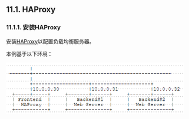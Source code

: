 ## 11.1. HAProxy

### 11.1.1. 安装HAProxy

安装[HAProxy](http://www.haproxy.org/)以配置负载均衡服务器。

本例基于以下环境：

![haproxy-environment](../Contents/haproxy-environment.png)














